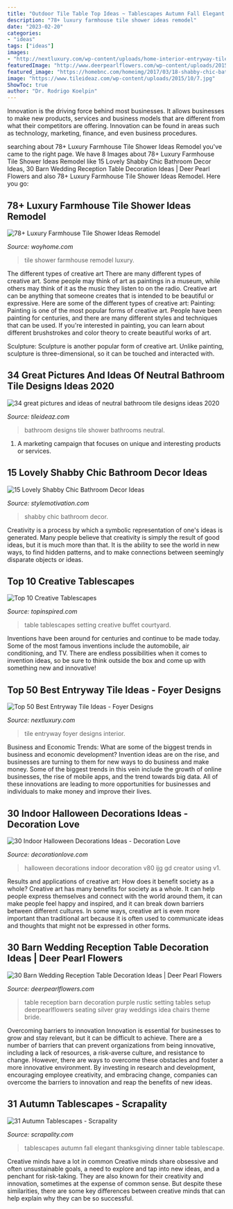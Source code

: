 ```yaml
---
title: "Outdoor Tile Table Top Ideas ~ Tablescapes Autumn Fall Elegant Thanksgiving Dinner Table Tablescape"
description: "78+ luxury farmhouse tile shower ideas remodel"
date: "2023-02-20"
categories:
- "ideas"
tags: ["ideas"]
images:
- "http://nextluxury.com/wp-content/uploads/home-interior-entryway-tile.jpg"
featuredImage: "http://www.deerpearlflowers.com/wp-content/uploads/2015/04/rustic-purple-barn-wedding-reception-table-setting-ideas.jpg"
featured_image: "https://homebnc.com/homeimg/2017/03/18-shabby-chic-bathroom-ideas-homebnc.jpg"
image: "https://www.tileideaz.com/wp-content/uploads/2015/10/7.jpg"
ShowToc: true
author: "Dr. Rodrigo Koelpin"
---
```



Innovation is the driving force behind most businesses. It allows businesses to make new products, services and business models that are different from what their competitors are offering. Innovation can be found in areas such as technology, marketing, finance, and even business procedures.

	

		
searching about 78+ Luxury Farmhouse Tile Shower Ideas Remodel you've came to the right page. We have 8 Images about 78+ Luxury Farmhouse Tile Shower Ideas Remodel like 15 Lovely Shabby Chic Bathroom Decor Ideas, 30 Barn Wedding Reception Table Decoration Ideas | Deer Pearl Flowers and also 78+ Luxury Farmhouse Tile Shower Ideas Remodel. Here you go:
		
    
## 78+ Luxury Farmhouse Tile Shower Ideas Remodel

<img loading=lazy src="http://woyhome.com/wp-content/uploads/2018/11/78-Luxury-Farmhouse-Tile-Shower-Ideas-Remodel-46.jpg" onerror="this.onerror=null;this.src='https://tse2.mm.bing.net/th?id=OIP.bxfJpKQlXaMNUWI3FPER1wHaNK&amp;pid=15.1';" alt="78+ Luxury Farmhouse Tile Shower Ideas Remodel">

_Source: woyhome.com_

>tile shower farmhouse remodel luxury. 

	

The different types of creative art
There are many different types of creative art. Some people may think of art as paintings in a museum, while others may think of it as the music they listen to on the radio. Creative art can be anything that someone creates that is intended to be beautiful or expressive. Here are some of the different types of creative art:
Painting: Painting is one of the most popular forms of creative art. People have been painting for centuries, and there are many different styles and techniques that can be used. If you're interested in painting, you can learn about different brushstrokes and color theory to create beautiful works of art.

Sculpture: Sculpture is another popular form of creative art. Unlike painting, sculpture is three-dimensional, so it can be touched and interacted with.

    
## 34 Great Pictures And Ideas Of Neutral Bathroom Tile Designs Ideas 2020

<img loading=lazy src="https://www.tileideaz.com/wp-content/uploads/2015/10/7.jpg" onerror="this.onerror=null;this.src='https://tse4.mm.bing.net/th?id=OIP.vGX9J3PB67-_vLyzD3F4sAHaLF&amp;pid=15.1';" alt="34 great pictures and ideas of neutral bathroom tile designs ideas 2020">

_Source: tileideaz.com_

>bathroom designs tile shower bathrooms neutral. 

	

1. A marketing campaign that focuses on unique and interesting products or services.

    
## 15 Lovely Shabby Chic Bathroom Decor Ideas

<img loading=lazy src="https://homebnc.com/homeimg/2017/03/18-shabby-chic-bathroom-ideas-homebnc.jpg" onerror="this.onerror=null;this.src='https://tse3.mm.bing.net/th?id=OIP.J4n8ztD0ZdMdWkJjvK4hvgHaLH&amp;pid=15.1';" alt="15 Lovely Shabby Chic Bathroom Decor Ideas">

_Source: stylemotivation.com_

>shabby chic bathroom decor. 

	

Creativity is a process by which a symbolic representation of one's ideas is generated. Many people believe that creativity is simply the result of good ideas, but it is much more than that. It is the ability to see the world in new ways, to find hidden patterns, and to make connections between seemingly disparate objects or ideas.

    
## Top 10 Creative Tablescapes

<img loading=lazy src="https://www.topinspired.com/wp-content/uploads/2013/07/44.jpg" onerror="this.onerror=null;this.src='https://tse3.mm.bing.net/th?id=OIP.6cfqA5RSVJKdAX5CLzmjAgHaLH&amp;pid=15.1';" alt="Top 10 Creative Tablescapes">

_Source: topinspired.com_

>table tablescapes setting creative buffet courtyard. 

	

Inventions have been around for centuries and continue to be made today. Some of the most famous inventions include the automobile, air conditioning, and TV. There are endless possibilities when it comes to invention ideas, so be sure to think outside the box and come up with something new and innovative!

    
## Top 50 Best Entryway Tile Ideas - Foyer Designs

<img loading=lazy src="http://nextluxury.com/wp-content/uploads/home-interior-entryway-tile.jpg" onerror="this.onerror=null;this.src='https://tse3.mm.bing.net/th?id=OIP.atUiM5fkEXqy63rJCLAYfQAAAA&amp;pid=15.1';" alt="Top 50 Best Entryway Tile Ideas - Foyer Designs">

_Source: nextluxury.com_

>tile entryway foyer designs interior. 

	

Business and Economic Trends: What are some of the biggest trends in business and economic development?
Invention ideas are on the rise, and businesses are turning to them for new ways to do business and make money. Some of the biggest trends in this vein include the growth of online businesses, the rise of mobile apps, and the trend towards big data. All of these innovations are leading to more opportunities for businesses and individuals to make money and improve their lives.

    
## 30 Indoor Halloween Decorations Ideas - Decoration Love

<img loading=lazy src="http://www.decorationlove.com/wp-content/uploads/2016/05/Indoor-Halloween-Party-Decorations-Ideas.jpg" onerror="this.onerror=null;this.src='https://tse3.mm.bing.net/th?id=OIP.BpCPKvm5d1oZBq2GZMKx2QHaJQ&amp;pid=15.1';" alt="30 Indoor Halloween Decorations Ideas - Decoration Love">

_Source: decorationlove.com_

>halloween decorations indoor decoration v80 ijg gd creator using v1. 

	

Results and applications of creative art: How does it benefit society as a whole?
Creative art has many benefits for society as a whole. It can help people express themselves and connect with the world around them, it can make people feel happy and inspired, and it can break down barriers between different cultures. In some ways, creative art is even more important than traditional art because it is often used to communicate ideas and thoughts that might not be expressed in other forms.

    
## 30 Barn Wedding Reception Table Decoration Ideas | Deer Pearl Flowers

<img loading=lazy src="http://www.deerpearlflowers.com/wp-content/uploads/2015/04/rustic-purple-barn-wedding-reception-table-setting-ideas.jpg" onerror="this.onerror=null;this.src='https://tse3.mm.bing.net/th?id=OIP.uDVleVqNCucwIt3IgFxLUgHaLH&amp;pid=15.1';" alt="30 Barn Wedding Reception Table Decoration Ideas | Deer Pearl Flowers">

_Source: deerpearlflowers.com_

>table reception barn decoration purple rustic setting tables setup deerpearlflowers seating silver gray weddings idea chairs theme bride. 

	

Overcoming barriers to innovation
Innovation is essential for businesses to grow and stay relevant, but it can be difficult to achieve. There are a number of barriers that can prevent organizations from being innovative, including a lack of resources, a risk-averse culture, and resistance to change.
However, there are ways to overcome these obstacles and foster a more innovative environment. By investing in research and development, encouraging employee creativity, and embracing change, companies can overcome the barriers to innovation and reap the benefits of new ideas.

    
## 31 Autumn Tablescapes - Scrapality

<img loading=lazy src="https://s-media-cache-ak0.pinimg.com/564x/7a/0d/52/7a0d52c13efa0af3af59d142a00f0d30.jpg" onerror="this.onerror=null;this.src='https://tse3.mm.bing.net/th?id=OIP.tnVK9MjEni5atKqygejYpAHaNF&amp;pid=15.1';" alt="31 Autumn Tablescapes - Scrapality">

_Source: scrapality.com_

>tablescapes autumn fall elegant thanksgiving dinner table tablescape. 

	

Creative minds have a lot in common
Creative minds share obsessive and often unsustainable goals, a need to explore and tap into new ideas, and a penchant for risk-taking. They are also known for their creativity and innovation, sometimes at the expense of common sense. But despite these similarities, there are some key differences between creative minds that can help explain why they can be so successful.

